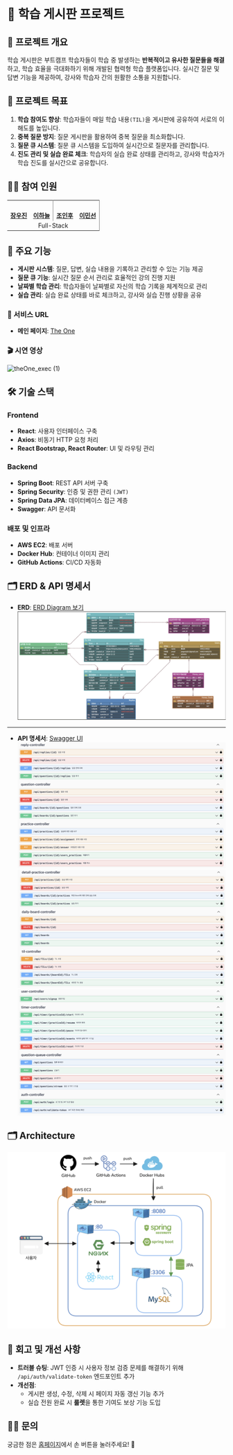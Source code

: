 # 📝 학습 게시판 프로젝트

## 📌 프로젝트 개요
학습 게시판은 부트캠프 학습자들이 학습 중 발생하는 **반복적이고 유사한 질문들을 해결**하고, 학습 효율을 극대화하기 위해 개발된 협력형 학습 플랫폼입니다. 실시간 질문 및 답변 기능을 제공하여, 강사와 학습자 간의 원활한 소통을 지원합니다.

## 🎯 프로젝트 목표
1. **학습 참여도 향상**: 학습자들이 매일 학습 내용`(TIL)`을 게시판에 공유하여 서로의 이해도를 높입니다.
2. **중복 질문 방지**: 질문 게시판을 활용하여 중복 질문을 최소화합니다.
3. **질문 큐 시스템**: 질문 큐 시스템을 도입하여 실시간으로 질문자를 관리합니다.
4. **진도 관리 및 실습 완료 체크**: 학습자의 실습 완료 상태를 관리하고, 강사와 학습자가 학습 진도를 실시간으로 공유합니다.

 ## 👋🏻 참여 인원
<table style="border: 0.5 solid gray">
 <tr>
    <td align="center"><a href="https://github.com/JangWooJin1"><img src="https://avatars.githubusercontent.com/JangWooJin1" width="130px;" alt=""></td>
    <td align="center" style="border-right : 0.5px solid gray"><a href="https://github.com/cie10"><img src="https://avatars.githubusercontent.com/cie10" width="130px;" alt=""></td>
    <td align="center"><a href="https://github.com/inhooinu"><img src="https://avatars.githubusercontent.com/inhooinu" width="130px;" alt=""></td>
    <td align="center" style="border-right : 0.5px solid gray"><a href="https://github.com/alstjs37"><img src="https://avatars.githubusercontent.com/alstjs37" width="130px;" alt=""></td>

  </tr>
  <tr>
    <td align="center"><a href="https://github.com/JangWooJin1"><b>장우진</b></td>
    <td align="center"style="border-right : 0.5px solid gray"><a href="https://github.com/cie10" ><b>이하늘</b></td>
    <td align="center"><a href="https://github.com/inhooinu"><b>조인후</b></td>
    <td align="center"style="border-right : 0.5px solid gray"><a href="https://github.com/alstjs37" ><b>이민선</b></td>
  </tr>

  <tr>
    <td align = "center" colspan = "4" style="border-right : 0.5px solid gray">Full-Stack</td>
  </tr>
</table>

## 🚀 주요 기능
- **게시판 시스템**: 질문, 답변, 실습 내용을 기록하고 관리할 수 있는 기능 제공
- **질문 큐 기능**: 실시간 질문 순서 관리로 효율적인 강의 진행 지원
- **날짜별 학습 관리**: 학습자들이 날짜별로 자신의 학습 기록을 체계적으로 관리
- **실습 관리**: 실습 완료 상태를 바로 체크하고, 강사와 실습 진행 상황을 공유

### 🔗 서비스 URL
- **메인 페이지**: [The One](http://43.203.139.109)

### 🎬 시연 영상
![theOne_exec (1)](https://github.com/user-attachments/assets/ab270193-c8a1-40d9-851d-7ed25baa0db9)

## 🛠 기술 스택
### Frontend
- **React**: 사용자 인터페이스 구축
- **Axios**: 비동기 HTTP 요청 처리
- **React Bootstrap, React Router**: UI 및 라우팅 관리

### Backend
- **Spring Boot**: REST API 서버 구축
- **Spring Security**: 인증 및 권한 관리 `(JWT)`
- **Spring Data JPA**: 데이터베이스 접근 계층
- **Swagger**: API 문서화

### 배포 및 인프라
- **AWS EC2**: 배포 서버
- **Docker Hub**: 컨테이너 이미지 관리
- **GitHub Actions**: CI/CD 자동화

## 🗂 ERD & API 명세서
- **ERD**: [ERD Diagram 보기](https://www.erdcloud.com/d/H37rrz8FdMHoPprRi)
![erd](./images/erd.png)

--- 

- **API 명세서**: [Swagger UI](http://43.203.139.109:8080/swagger-ui/index.html#/)
![swagger1](./images/swagger1.png)
![swagger2](./images/swagger2.png)
![swagger3](./images/swagger3.png)

## 🗂 Architecture

![architecture](./images/archit.png)

## 📅 회고 및 개선 사항
- **트러블 슈팅**: JWT 인증 시 사용자 정보 검증 문제를 해결하기 위해 `/api/auth/validate-token` 엔드포인트 추가
- **개선점**:
  - 게시판 생성, 수정, 삭제 시 페이지 자동 갱신 기능 추가
  - 실습 전원 완료 시 **룰렛**을 통한 기여도 보상 기능 도입

## 🙋‍♂️ 문의
궁금한 점은 [홈페이지](http://43.203.139.109)에서 손 버튼을 눌러주세요! 🤚
